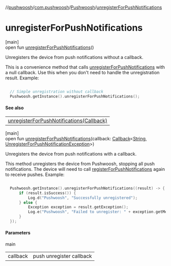 //[pushwoosh](../../../index.md)/[com.pushwoosh](../index.md)/[Pushwoosh](index.md)/[unregisterForPushNotifications](unregister-for-push-notifications.md)

# unregisterForPushNotifications

[main]\
open fun [unregisterForPushNotifications](unregister-for-push-notifications.md)()

Unregisters the device from push notifications without a callback. 

 This is a convenience method that calls [unregisterForPushNotifications](unregister-for-push-notifications.md) with a null callback. Use this when you don't need to handle the unregistration result.  Example: 

```kotlin

  // Simple unregistration without callback
  Pushwoosh.getInstance().unregisterForPushNotifications();

```

#### See also

| |
|---|
| [unregisterForPushNotifications(Callback)](unregister-for-push-notifications.md) |

[main]\
open fun [unregisterForPushNotifications](unregister-for-push-notifications.md)(callback: [Callback](../../com.pushwoosh.function/-callback/index.md)&lt;[String](https://developer.android.com/reference/kotlin/java/lang/String.html), [UnregisterForPushNotificationException](../../com.pushwoosh.exception/-unregister-for-push-notification-exception/index.md)&gt;)

Unregisters the device from push notifications with a callback. 

 This method unregisters the device from Pushwoosh, stopping all push notifications. The device will need to call [registerForPushNotifications](register-for-push-notifications.md) again to receive pushes.  Example: 

```kotlin

  Pushwoosh.getInstance().unregisterForPushNotifications((result) -> {
      if (result.isSuccess()) {
          Log.d("Pushwoosh", "Successfully unregistered");
      } else {
          Exception exception = result.getException();
          Log.e("Pushwoosh", "Failed to unregister: " + exception.getMessage());
      }
  });

```

#### Parameters

main

| | |
|---|---|
| callback | push unregister callback |
